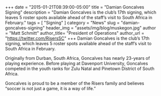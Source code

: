 +++
date        = "2015-01-21T08:39:00-05:00"
title       = "Damian Goncalves Signing"
description = "Damian Goncalves is the club’s 17th signing, which leaves 5 roster spots available ahead of the staff’s visit to South Africa in February."
tags        = [ "Signing" ]
category    = "News"
slug        = "damian-goncalves-signing"
header_img	= "assets/img/blog/muskegon.jpg"
author		= "Matt Schmitt"
author_title= "President of Operations"
author_url	= "https://twitter.com/RisersSC"
+++
Damian Goncalves is the club’s 17th signing, which leaves 5 roster spots available ahead of the staff’s visit to South Africa in February.

Originally from Durban, South Africa, Goncalves has nearly 23-years of playing experience. Before playing at Davenport University, Goncalves competed in the youth ranks for Zulu Natal and Pinetown District of South Africa.

Goncalves is proud to be a member of the Risers family and believes “soccer is not just a game, it is a way of life.”